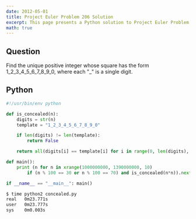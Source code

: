 ```yaml
---
date: 2012-05-01
title: Project Euler Problem 206 Solution
excerpt: This page presents a Python solution to Project Euler Problem 206.
math: true
---
```



## Question

Find the unique positive integer whose square has the form 1\_2\_3\_4\_5\_6\_7\_8\_9\_0,
where each "\_" is a single digit.






## Python

```python
#!/usr/bin/env python

def is_concealed(n):
    digits = str(n)
    template = "1_2_3_4_5_6_7_8_9_0"

    if len(digits) != len(template):
        return False

    return all(digits[i] == template[i] for i in range(0, len(digits), 2))

def main():
    print (n for n in xrange(1000000000, 1390000000, 10)
        if (n % 100 == 30 or n % 100 == 70) and is_concealed(n*n)).next()

if __name__ == "__main__": main()
```


```bash
$ time python2 concealed.py
real   0m23.771s
user   0m23.777s
sys    0m0.003s
```


